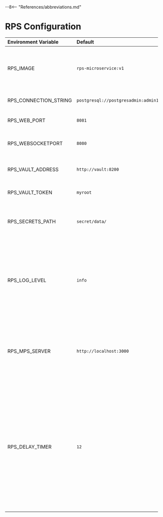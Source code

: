 --8<-- "References/abbreviations.md"

# RPS Configuration 

| Environment Variable         | Default                               | Description |
| :--------------------------- | :------------------------------------ | :---------- |
| RPS_IMAGE                    | `rps-microservice:v1`   | Only used when using docker-compose.yml. Specifies image to use for RPS |
| RPS_CONNECTION_STRING        | `postgresql://postgresadmin:admin123@localhost:5432/rpsdb` | The database connection string | 
| RPS_WEB_PORT                 | `8081`                  | Specifies the Web API port to listen on |
| RPS_WEBSOCKETPORT            | `8080`                  | Specifies the Websocket port to listen on |
| RPS_VAULT_ADDRESS            | `http://vault:8200`    | Address of where the vault is hosted |
| RPS_VAULT_TOKEN              | `myroot`                | Token used to access the vault |
| RPS_SECRETS_PATH             | `secret/data/`          | Specifies the path for where secrets are stored in the vault |
| RPS_LOG_LEVEL                | `info`                  | Controls the level of logging provided in the service. Options are (in order of increasing detail): `error`, `warn`, `info`, `verbose`, `debug`, and `silly`  |
| RPS_MPS_SERVER               | `http://localhost:3000` | Specifices where the MPS is hosted -- required for metadata registration (i.e. hostname, and tags) |
| RPS_DELAY_TIMER              | `12`                   | Sets the number of seconds to wait after activation but before proceeding with final steps. By default it is set to 12 seconds. During this waiting period, RPS sends heartbeats to RPC to keep the connection alive. |